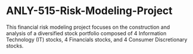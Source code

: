 # ANLY-515-Risk-Modeling-Project
This financial risk modeling project focuses on the construction and analysis of a diversified stock portfolio composed of 4 Information Technology (IT) stocks, 4 Financials stocks, and 4 Consumer Discretionary stocks. 
